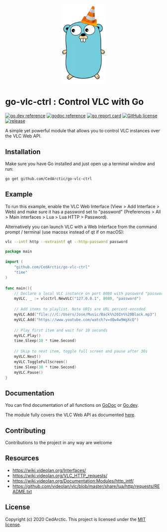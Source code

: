 <div align="center">
    <img src="https://github.com/CedArctic/go-vlc-ctrl/blob/master/img/logo.png" width="140px" alt="logo"/>
</div>


# go-vlc-ctrl : Control VLC with Go
[![go.dev reference](https://img.shields.io/badge/go.dev-reference-%2300ADD8?logo=go)](https://pkg.go.dev/github.com/CedArctic/go-vlc-ctrl)
[![godoc reference](https://img.shields.io/badge/godoc-reference-blue?logo=)](https://godoc.org/github.com/CedArctic/go-vlc-ctrl)
[![go report card](https://goreportcard.com/badge/github.com/CedArctic/go-vlc-ctrl)](https://goreportcard.com/report/github.com/CedArctic/go-vlc-ctrl)
[![GitHub license](https://img.shields.io/github/license/CedArctic/go-vlc-ctrl)](https://github.com/CedArctic/go-vlc-ctrl/blob/master/LICENSE)
[![release](https://img.shields.io/github/v/release/CedArctic/go-vlc-ctrl?color=orange)](https://github.com/CedArctic/go-vlc-ctrl/releases/latest)

A simple yet powerful module that allows you to control VLC instances over the VLC Web API. 

## Installation
Make sure you have Go installed and just open up a terminal window and run:
```bash
go get github.com/CedArctic/go-vlc-ctrl
```

## Example
To run this example, enable the VLC Web Interface (View > Add Interface > Web) and make sure it has a password set to
"password" (Preferences > All > Main interfaces > Lua > Lua HTTP > Password). 

Alternatively you can launch VLC with a Web Interface from the command prompt / terminal 
(use macosx instead of qt if on macOS):
```bash
vlc --intf http --extraintf qt --http-password password
```
```go
package main

import (
	"github.com/CedArctic/go-vlc-ctrl"
	"time"
)

func main(){
	// Declare a local VLC instance on port 8080 with password "password"
	myVLC, _ := vlcctrl.NewVLC("127.0.0.1", 8080, "password")

	// Add items to playlist. Note URIs are URL percent-encoded
	myVLC.Add("file:///C:/Users/Jose/Music/Back%%20In%%20Black.mp3")
	myVLC.Add("https://www.youtube.com/watch?v=dQw4w9WgXcQ")

	// Play first item and wait for 10 seconds
	myVLC.Play()
	time.Sleep(10 * time.Second)
	
	// Skip to next item, toggle full screen and pause after 30s
	myVLC.Next()
	myVLC.ToggleFullscreen()
	time.Sleep(30 * time.Second)
	myVLC.Pause()
}
```


## Documentation
You can find documentation of all functions on [GoDoc](https://godoc.org/github.com/CedArctic/go-vlc-ctrl) 
or [Go.dev](https://pkg.go.dev/github.com/CedArctic/go-vlc-ctrl).

The module fully covers the VLC Web API as documented 
[here](https://github.com/videolan/vlc/blob/master/share/lua/http/requests/README.txt).


## Contributing
Contributions to the project in any way are welcome

## Resources
- https://wiki.videolan.org/Interfaces/
- https://wiki.videolan.org/VLC_HTTP_requests/
- https://wiki.videolan.org/Documentation:Modules/http_intf/
- https://github.com/videolan/vlc/blob/master/share/lua/http/requests/README.txt

## License
Copyright (c) 2020 CedArctic. This project is licensed under the [MIT license](LICENSE).